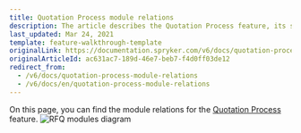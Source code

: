 ```yaml
---
title: Quotation Process module relations
description: The article describes the Quotation Process feature, its statuses, and workflow (by a customer, sales representative, agent account and interaction with approval process.
last_updated: Mar 24, 2021
template: feature-walkthrough-template
originalLink: https://documentation.spryker.com/v6/docs/quotation-process-module-relations
originalArticleId: ac631ac7-189d-46e7-beb7-f4d0ff03de12
redirect_from:
  - /v6/docs/quotation-process-module-relations
  - /v6/docs/en/quotation-process-module-relations
---
```


On this page, you can find the module relations for the [Quotation Process](/docs/scos/user/features/{{page.version}}/quotation-process-feature-overview.html) feature.
![RFQ modules diagram](https://spryker.s3.eu-central-1.amazonaws.com/docs/Features/Workflow+%26+Process+Management/Quotation+process+and+RFQ/Quotation+Process+%26+RFQ+Feature+Overview/request-for-quote-module-diagram.png)
